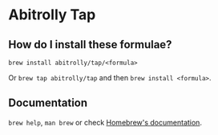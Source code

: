 # Abitrolly Tap

## How do I install these formulae?

`brew install abitrolly/tap/<formula>`

Or `brew tap abitrolly/tap` and then `brew install <formula>`.

## Documentation

`brew help`, `man brew` or check [Homebrew's documentation](https://docs.brew.sh).
